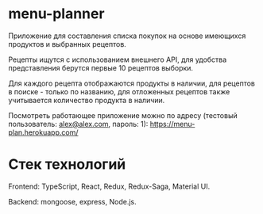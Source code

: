 # menu-planner
Приложение для составления списка покупок на основе имеющихся продуктов и выбранных рецептов.

Рецепты ищутся с использованием внешнего API, для удобства представления берутся первые 10 рецептов выборки.

Для каждого рецепта отображаются продукты в наличии, для рецептов в поиске - только по названию, для отложенных рецептов также учитывается количество продукта в наличии.

Посмотреть работающее приложение можно по адресу (тестовый пользователь: alex@alex.com, пароль: 1): https://menu-plan.herokuapp.com/

# Стек технологий
Frontend: TypeScript, React, Redux, Redux-Saga, Material UI.

Backend: mongoose, express, Node.js.
